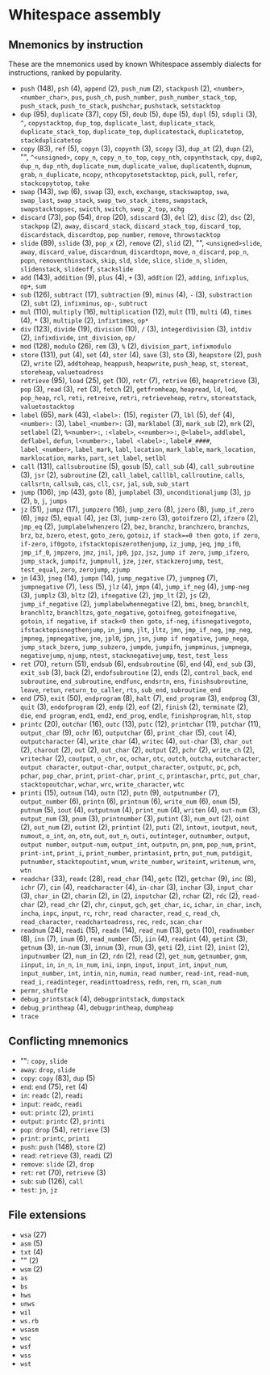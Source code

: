 # Whitespace assembly

<!-- Generated by tools/generate_assembly.jq; DO NOT EDIT. -->

## Mnemonics by instruction

These are the mnemonics used by known Whitespace assembly dialects for
instructions, ranked by popularity.

- `push` (148), `psh` (4), `append` (2), `push_num` (2), `stackpush` (2), `<number>`, `<number_char>`, `pus`, `push_ch`, `push_number`, `push_number_stack_top`, `push_stack`, `push_to_stack`, `pushchar`, `pushstack`, `setstacktop`
- `dup` (95), `duplicate` (37), `copy` (5), `doub` (5), `dupe` (5), `dupl` (5), `sdupli` (3), `^`, `copystacktop`, `dup_top`, `duplicate_last`, `duplicate_stack`, `duplicate_stack_top`, `duplicate_top`, `duplicatestack`, `duplicatetop`, `stackduplicatetop`
- `copy` (83), `ref` (5), `copyn` (3), `copynth` (3), `scopy` (3), `dup_at` (2), `dupn` (2), "", `^<unsigned>`, `copy_n`, `copy_n_to_top`, `copy_nth`, `copynthstack`, `cpy`, `dup2`, `dup_n`, `dup_nth`, `duplicate_num`, `duplicate_value`, `duplicatenth`, `dupnum`, `grab`, `n_duplicate`, `ncopy`, `nthcopytosetstacktop`, `pick`, `pull`, `refer`, `stackcopytotop`, `take`
- `swap` (143), `swp` (6), `sswap` (3), `exch`, `exchange`, `stackswaptop`, `swa`, `swap_last`, `swap_stack`, `swap_two_stack_items`, `swapstack`, `swapstacktopsec`, `swicth`, `switch`, `swop_2_top`, `xchg`
- `discard` (73), `pop` (54), `drop` (20), `sdiscard` (3), `del` (2), `disc` (2), `dsc` (2), `stackpop` (2), `away`, `discard_stack`, `discard_stack_top`, `discard_top`, `discardstack`, `discardtop`, `pop_number`, `remove`, `throwstacktop`
- `slide` (89), `sslide` (3), `pop_x` (2), `remove` (2), `slid` (2), "", `<unsigned>slide`, `away`, `discard_value`, `discardnum`, `discardtopn`, `move`, `n_discard`, `pop_n`, `popn`, `removenthinstack`, `skip`, `sld`, `slde`, `slice`, `slide_n`, `sliden`, `slidenstack`, `slideoff`, `stackslide`
- `add` (143), `addition` (9), `plus` (4), `+` (3), `addtion` (2), `adding`, `infixplus`, `op+`, `sum`
- `sub` (126), `subtract` (17), `subtraction` (9), `minus` (4), `-` (3), `substraction` (2), `subt` (2), `infixminus`, `op-`, `subtruct`
- `mul` (110), `multiply` (16), `multiplication` (12), `mult` (11), `multi` (4), `times` (4), `*` (3), `multiple` (2), `infixtimes`, `op*`
- `div` (123), `divide` (19), `division` (10), `/` (3), `integerdivision` (3), `intdiv` (2), `infixdivide`, `int_division`, `op/`
- `mod` (128), `modulo` (26), `rem` (3), `%` (2), `division_part`, `infixmodulo`
- `store` (131), `put` (4), `set` (4), `stor` (4), `save` (3), `sto` (3), `heapstore` (2), `push` (2), `write` (2), `addtoheap`, `heappush`, `heapwrite`, `push_heap`, `st`, `storeat`, `storeheap`, `valuetoadress`
- `retrieve` (95), `load` (25), `get` (10), `retr` (7), `retrive` (6), `heapretrieve` (3), `pop` (3), `read` (3), `ret` (3), `fetch` (2), `getfromheap`, `heapread`, `ld`, `lod`, `pop_heap`, `rcl`, `reti`, `retreive`, `retri`, `retrieveheap`, `retrv`, `storeatstack`, `valuetostacktop`
- `label` (65), `mark` (43), `<label>:` (15), `register` (7), `lbl` (5), `def` (4), `<number>:` (3), `label_<number>:` (3), `marklabel` (3), `mark_sub` (2), `mrk` (2), `setlabel` (2), `%<number>:`, `:<label>`, `<<number>>:`, `@<label>`, `addlabel`, `deflabel`, `defun`, `l<number>:`, `label <label>:`, `label#_####`, `label_<number>`, `label_mark`, `labl`, `location`, `mark_lable`, `mark_location`, `marklocation`, `marks`, `part`, `set_label`, `setlbl`
- `call` (131), `callsubroutine` (5), `gosub` (5), `call_sub` (4), `call_subroutine` (3), `jsr` (2), `subroutine` (2), `call_label`, `calllbl`, `callroutine`, `calls`, `callsrtn`, `callsub`, `cas`, `cll`, `csr`, `jal`, `sub`, `sub_start`
- `jump` (106), `jmp` (43), `goto` (8), `jumplabel` (3), `unconditionaljump` (3), `jp` (2), `b`, `j`, `jumps`
- `jz` (51), `jumpz` (17), `jumpzero` (16), `jump_zero` (8), `jzero` (8), `jump_if_zero` (6), `jmpz` (5), `equal` (4), `jez` (3), `jump-zero` (3), `gotoifzero` (2), `ifzero` (2), `jmp_eq` (2), `jumplabelwhenzero` (2), `bez`, `branchz`, `branchzero`, `branchzs`, `brz`, `bz`, `bzero`, `etest`, `goto_zero`, `gotoiz`, `if stack==0 then goto`, `if zero`, `if-zero`, `if0goto`, `ifstacktopiszerothenjump`, `iz_jump`, `jeq`, `jmp_if0`, `jmp_if_0`, `jmpzero`, `jmz`, `jnil`, `jp0`, `jpz`, `jsz`, `jump if zero`, `jump_ifzero`, `jump_stack`, `jumpifz`, `jumpnull`, `jze`, `jzer`, `stackzerojump`, `test`, `test_equal`, `zero`, `zerojump`, `zjump`
- `jn` (43), `jneg` (14), `jumpn` (14), `jump_negative` (7), `jumpneg` (7), `jumpnegative` (7), `less` (5), `jlz` (4), `jmpn` (4), `jump_if_neg` (4), `jump-neg` (3), `jumplz` (3), `bltz` (2), `ifnegative` (2), `jmp_lt` (2), `js` (2), `jump_if_negative` (2), `jumplabelwhennegative` (2), `bmi`, `bneg`, `branchlt`, `branchltz`, `branchltzs`, `goto_negative`, `gotoifneg`, `gotoifnegative`, `gotoin`, `if negative`, `if stack<0 then goto`, `if-neg`, `ifisnegativegoto`, `ifstacktopisnegthenjump`, `in_jump`, `jlt`, `jltz`, `jmn`, `jmp_if_neg`, `jmp_neg`, `jmpneg`, `jmpnegative`, `jne`, `jpl0`, `jpn`, `jsn`, `jump if negative`, `jump_nega`, `jump_stack_bzero`, `jump_subzero`, `jumpde`, `jumpifn`, `jumpminus`, `jumpnega`, `negativejump`, `njump`, `ntest`, `stacknegativejump`, `test`, `test_less`
- `ret` (70), `return` (51), `endsub` (6), `endsubroutine` (6), `end` (4), `end_sub` (3), `exit_sub` (3), `back` (2), `endofsubroutine` (2), `ends` (2), `control_back`, `end subroutine`, `end_subroutine`, `endfunc`, `endsrtn`, `ens`, `finishsubroutine`, `leave`, `retun`, `return_to_caller`, `rts`, `sub_end`, `subroutine_end`
- `end` (75), `exit` (50), `endprogram` (8), `halt` (7), `end_program` (3), `endprog` (3), `quit` (3), `endofprogram` (2), `endp` (2), `eof` (2), `finish` (2), `terminate` (2), `die`, `end program`, `end1`, `end2`, `end_prog`, `endle`, `finishprogram`, `hlt`, `stop`
- `printc` (20), `outchar` (16), `outc` (13), `putc` (12), `printchar` (11), `putchar` (11), `output_char` (9), `ochr` (6), `outputchar` (6), `print_char` (5), `cout` (4), `outputcharacter` (4), `write_char` (4), `writec` (4), `out-char` (3), `char_out` (2), `charout` (2), `out` (2), `out_char` (2), `output` (2), `pchr` (2), `write_ch` (2), `writechar` (2), `coutput`, `o_chr`, `oc`, `ochar`, `otc`, `outch`, `outcha`, `outcharacter`, `output character`, `output-char`, `output_character`, `outputc`, `pc`, `pch`, `pchar`, `pop_char`, `print`, `print-char`, `print_c`, `printaschar`, `prtc`, `put_char`, `stacktopoutchar`, `wchar`, `wrc`, `write_character`, `wtc`
- `printi` (15), `outnum` (14), `outn` (12), `putn` (9), `outputnumber` (7), `output_number` (6), `printn` (6), `printnum` (6), `write_num` (6), `onum` (5), `putnum` (5), `iout` (4), `outputnum` (4), `print_num` (4), `writen` (4), `out-num` (3), `output_num` (3), `pnum` (3), `printnumber` (3), `putint` (3), `num_out` (2), `oint` (2), `out_num` (2), `outint` (2), `printint` (2), `puti` (2), `intout`, `ioutput`, `nout`, `numout`, `o_int`, `on`, `otn`, `out`, `out_n`, `outi`, `outinteger`, `outnumber`, `output`, `output number`, `output-num`, `output_int`, `outputn`, `pn`, `pnm`, `pop_num`, `print`, `print-int`, `print_i`, `print_number`, `printasint`, `prtn`, `put_num`, `putdigit`, `putnumber`, `stacktopoutint`, `wnum`, `write_number`, `writeint`, `writenum`, `wrn`, `wtn`
- `readchar` (33), `readc` (28), `read_char` (14), `getc` (12), `getchar` (9), `inc` (8), `ichr` (7), `cin` (4), `readcharacter` (4), `in-char` (3), `inchar` (3), `input_char` (3), `char_in` (2), `charin` (2), `in` (2), `inputchar` (2), `rchar` (2), `rdc` (2), `read-char` (2), `read_chr` (2), `chr`, `cinput`, `gch`, `get_char`, `ic`, `ichar`, `in_char`, `inch`, `incha`, `inpc`, `input`, `rc`, `rchr`, `read character`, `read_c`, `read_ch`, `read_character`, `readchartoadress`, `rec`, `redc`, `scan_char`
- `readnum` (24), `readi` (15), `readn` (14), `read_num` (13), `getn` (10), `readnumber` (8), `inn` (7), `inum` (6), `read_number` (5), `iin` (4), `readint` (4), `getint` (3), `getnum` (3), `in-num` (3), `innum` (3), `rnum` (3), `geti` (2), `iint` (2), `inint` (2), `inputnumber` (2), `num_in` (2), `rdn` (2), `read` (2), `get_num`, `getnumber`, `gnm`, `iinput`, `in`, `in_n`, `in_num`, `ini`, `inpn`, `input`, `input_int`, `input_num`, `input_number`, `int`, `intin`, `nin`, `numin`, `read number`, `read-int`, `read-num`, `read_i`, `readinteger`, `readinttoadress`, `redn`, `ren`, `rn`, `scan_num`
- `permr`, `shuffle`
- `debug_printstack` (4), `debugprintstack`, `dumpstack`
- `debug_printheap` (4), `debugprintheap`, `dumpheap`
- `trace`

## Conflicting mnemonics

- "": `copy`, `slide`
- `away`: `drop`, `slide`
- `copy`: `copy` (83), `dup` (5)
- `end`: `end` (75), `ret` (4)
- `in`: `readc` (2), `readi`
- `input`: `readc`, `readi`
- `out`: `printc` (2), `printi`
- `output`: `printc` (2), `printi`
- `pop`: `drop` (54), `retrieve` (3)
- `print`: `printc`, `printi`
- `push`: `push` (148), `store` (2)
- `read`: `retrieve` (3), `readi` (2)
- `remove`: `slide` (2), `drop`
- `ret`: `ret` (70), `retrieve` (3)
- `sub`: `sub` (126), `call`
- `test`: `jn`, `jz`

## File extensions

- `wsa` (27)
- `asm` (5)
- `txt` (4)
- "" (2)
- `wsm` (2)
- `as`
- `bs`
- `hws`
- `unws`
- `wil`
- `ws.rb`
- `wsasm`
- `wsc`
- `wsf`
- `wss`
- `wst`
